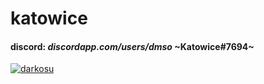 # katowice

#### discord: *discordapp.com/users/dmso* ~Katowice#7694~

[![darkosu](https://i.imgur.com/V4CzxIn.png)](https://i.imgur.com/V4CzxIn.png)